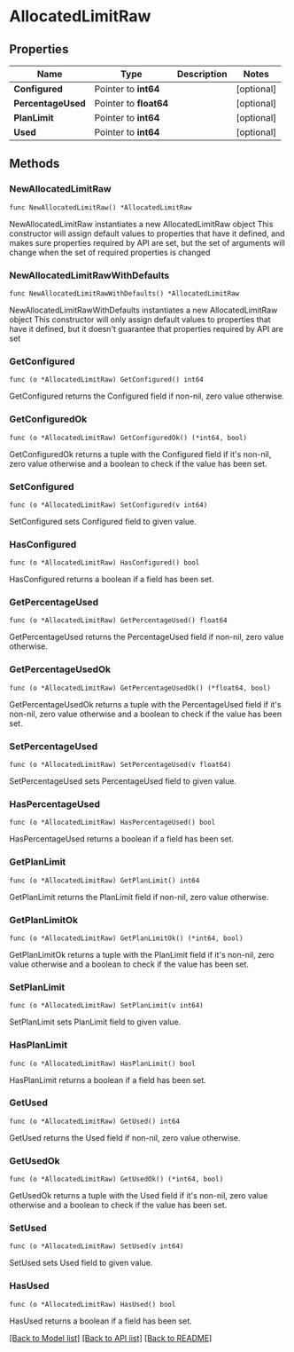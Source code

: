 # AllocatedLimitRaw

## Properties

Name | Type | Description | Notes
------------ | ------------- | ------------- | -------------
**Configured** | Pointer to **int64** |  | [optional] 
**PercentageUsed** | Pointer to **float64** |  | [optional] 
**PlanLimit** | Pointer to **int64** |  | [optional] 
**Used** | Pointer to **int64** |  | [optional] 

## Methods

### NewAllocatedLimitRaw

`func NewAllocatedLimitRaw() *AllocatedLimitRaw`

NewAllocatedLimitRaw instantiates a new AllocatedLimitRaw object
This constructor will assign default values to properties that have it defined,
and makes sure properties required by API are set, but the set of arguments
will change when the set of required properties is changed

### NewAllocatedLimitRawWithDefaults

`func NewAllocatedLimitRawWithDefaults() *AllocatedLimitRaw`

NewAllocatedLimitRawWithDefaults instantiates a new AllocatedLimitRaw object
This constructor will only assign default values to properties that have it defined,
but it doesn't guarantee that properties required by API are set

### GetConfigured

`func (o *AllocatedLimitRaw) GetConfigured() int64`

GetConfigured returns the Configured field if non-nil, zero value otherwise.

### GetConfiguredOk

`func (o *AllocatedLimitRaw) GetConfiguredOk() (*int64, bool)`

GetConfiguredOk returns a tuple with the Configured field if it's non-nil, zero value otherwise
and a boolean to check if the value has been set.

### SetConfigured

`func (o *AllocatedLimitRaw) SetConfigured(v int64)`

SetConfigured sets Configured field to given value.

### HasConfigured

`func (o *AllocatedLimitRaw) HasConfigured() bool`

HasConfigured returns a boolean if a field has been set.

### GetPercentageUsed

`func (o *AllocatedLimitRaw) GetPercentageUsed() float64`

GetPercentageUsed returns the PercentageUsed field if non-nil, zero value otherwise.

### GetPercentageUsedOk

`func (o *AllocatedLimitRaw) GetPercentageUsedOk() (*float64, bool)`

GetPercentageUsedOk returns a tuple with the PercentageUsed field if it's non-nil, zero value otherwise
and a boolean to check if the value has been set.

### SetPercentageUsed

`func (o *AllocatedLimitRaw) SetPercentageUsed(v float64)`

SetPercentageUsed sets PercentageUsed field to given value.

### HasPercentageUsed

`func (o *AllocatedLimitRaw) HasPercentageUsed() bool`

HasPercentageUsed returns a boolean if a field has been set.

### GetPlanLimit

`func (o *AllocatedLimitRaw) GetPlanLimit() int64`

GetPlanLimit returns the PlanLimit field if non-nil, zero value otherwise.

### GetPlanLimitOk

`func (o *AllocatedLimitRaw) GetPlanLimitOk() (*int64, bool)`

GetPlanLimitOk returns a tuple with the PlanLimit field if it's non-nil, zero value otherwise
and a boolean to check if the value has been set.

### SetPlanLimit

`func (o *AllocatedLimitRaw) SetPlanLimit(v int64)`

SetPlanLimit sets PlanLimit field to given value.

### HasPlanLimit

`func (o *AllocatedLimitRaw) HasPlanLimit() bool`

HasPlanLimit returns a boolean if a field has been set.

### GetUsed

`func (o *AllocatedLimitRaw) GetUsed() int64`

GetUsed returns the Used field if non-nil, zero value otherwise.

### GetUsedOk

`func (o *AllocatedLimitRaw) GetUsedOk() (*int64, bool)`

GetUsedOk returns a tuple with the Used field if it's non-nil, zero value otherwise
and a boolean to check if the value has been set.

### SetUsed

`func (o *AllocatedLimitRaw) SetUsed(v int64)`

SetUsed sets Used field to given value.

### HasUsed

`func (o *AllocatedLimitRaw) HasUsed() bool`

HasUsed returns a boolean if a field has been set.


[[Back to Model list]](../README.md#documentation-for-models) [[Back to API list]](../README.md#documentation-for-api-endpoints) [[Back to README]](../README.md)


